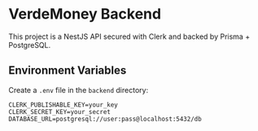 # VerdeMoney Backend

This project is a NestJS API secured with Clerk and backed by Prisma + PostgreSQL.

## Environment Variables
Create a `.env` file in the `backend` directory:

```
CLERK_PUBLISHABLE_KEY=your_key
CLERK_SECRET_KEY=your_secret
DATABASE_URL=postgresql://user:pass@localhost:5432/db
```
